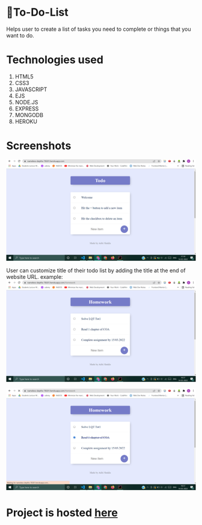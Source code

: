 # 📝To-Do-List
Helps user to create a list of tasks you need to complete or things
that you want to do.

# Technologies used 
1. HTML5
2. CSS3
3. JAVASCRIPT
4. EJS
5. NODE.JS
6. EXPRESS
7. MONGODB  
8. HEROKU

# Screenshots
![](SS/landing.png)

User can customize title of their todo list by adding the title at the end of website URL. 
example:
![](SS/todo2.png)

![](SS/todo3.png)

# Project is hosted [here](https://nameless-depths-78301.herokuapp.com/)
